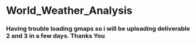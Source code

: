 # World_Weather_Analysis

### Having trouble loading gmaps so i will be uploading deliverable 2 and 3 in a few days. Thanks You
